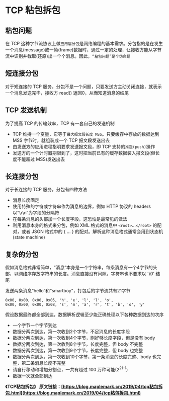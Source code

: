 # TCP 粘包拆包

## 粘包问题

在 TCP 这种字节流协议上做`应用层分包`是网络编程的基本需求。分包指的是在发生一个消息(message)或一帧(frame)数据时，通过一定的处理，让接收方能从字节流中识别并截取(还原)出一个个消息。因此，`“粘包问题”是个伪命题`

## 短连接分包

对于短连接的 TCP 服务，分包不是一个问题，只要发送方主动关闭连接，就表示一个消息发送完毕，接收方 read() 返回0，从而知道消息的结尾

## TCP 发送机制

为了提高 TCP 的传输效率，TCP 有一套自己的发送机制

- TCP 维持一个变量，它等于`最大报文段长度 MSS`。只要缓存中存放的数据达到 MSS 字节时，就组装成一个 TCP 报文段发送出去
- 由发送方的应用进程指明要求发送报文段，即 TCP 支持的`推送(push)`操作
- 发送方的一个计时器期限到了，这时把当前已有的缓存数据装入报文段(但长度不能超过 MSS)发送出去

## 长连接分包

对于长连接的 TCP 服务，分包有四种方法

- 消息长度固定
- 使用特殊的字符或字符串作为消息的边界，例如 HTTP 协议的 headers 以“\r\n”为字段的分隔符
- 在每条消息的头部加一个长度字段，这恐怕是最常见的做法
- 利用消息本身的格式来分包，例如 XML 格式的消息中 `<root>`...`</root>` 的配对，或者 JSON 格式中的 { ... } 的配对。解析这种消息格式通常会用到状态机(state machine)

## 复杂的分包

假如消息格式非常简单，“消息”本身是一个字符串，每条消息有一个4字节的头部，以网络序存放字符串的长度。消息直接没有间隙，字符串也不要求以 '\0' 结尾

发送两条消息“hello”和“smartboy”，打包后的字节流共有21字节

```text
0x00, 0x00, 0x00, 0x05, 'h', 'e', 'l', 'l', 'o',
0x00, 0x00, 0x00, 0x08, 's', 'm', 'a', 'r', 't', 'b', 'o', 'y'
```

假设数据最终都全部到达，数据解析逻辑至少能正确处理以下各种数据到达的次序

- 一个字节一个字节到达
- 数据分两次到达，第一次收到2个字节，不足消息的长度字段
- 数据分两次到达，第一次收到4个字节，刚好够长度字段，但是没有 body
- 数据分两次到达，第一次收到8个字节，长度完整，但 body 不完整
- 数据分两次到达，第一次收到9个字节，长度完整，但 body 也完整
- 数据分两次到达，第一次收到10个字节，第一条消息的长度完整、body 也完整，第二条消息长度不完整
- 请自行移动和增加分割点，一共有超过 100 万种可能(2<sup>21-1</sup>)
- 数据一次就全部到达

**《TCP粘包拆包》 原文链接：[https://blog.maplemark.cn/2019/04/tcp粘包拆包.html](https://blog.maplemark.cn/2019/04/tcp粘包拆包.html)</a>**